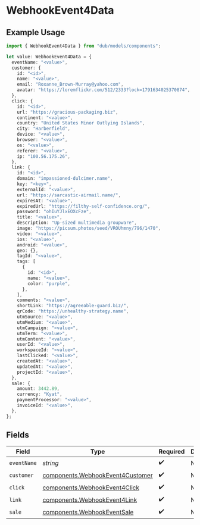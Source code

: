 # WebhookEvent4Data

## Example Usage

```typescript
import { WebhookEvent4Data } from "dub/models/components";

let value: WebhookEvent4Data = {
  eventName: "<value>",
  customer: {
    id: "<id>",
    name: "<value>",
    email: "Roxanne_Brown-Murray@yahoo.com",
    avatar: "https://loremflickr.com/512/2333?lock=1791634025370874",
  },
  click: {
    id: "<id>",
    url: "https://gracious-packaging.biz",
    continent: "<value>",
    country: "United States Minor Outlying Islands",
    city: "Harberfield",
    device: "<value>",
    browser: "<value>",
    os: "<value>",
    referer: "<value>",
    ip: "100.56.175.26",
  },
  link: {
    id: "<id>",
    domain: "impassioned-dulcimer.name",
    key: "<key>",
    externalId: "<value>",
    url: "https://sarcastic-airmail.name/",
    expiresAt: "<value>",
    expiredUrl: "https://filthy-self-confidence.org/",
    password: "ohIuYJlxEOXcFze",
    title: "<value>",
    description: "Up-sized multimedia groupware",
    image: "https://picsum.photos/seed/VROUhmny/796/1470",
    video: "<value>",
    ios: "<value>",
    android: "<value>",
    geo: {},
    tagId: "<value>",
    tags: [
      {
        id: "<id>",
        name: "<value>",
        color: "purple",
      },
    ],
    comments: "<value>",
    shortLink: "https://agreeable-guard.biz/",
    qrCode: "https://unhealthy-strategy.name",
    utmSource: "<value>",
    utmMedium: "<value>",
    utmCampaign: "<value>",
    utmTerm: "<value>",
    utmContent: "<value>",
    userId: "<value>",
    workspaceId: "<value>",
    lastClicked: "<value>",
    createdAt: "<value>",
    updatedAt: "<value>",
    projectId: "<value>",
  },
  sale: {
    amount: 3442.89,
    currency: "Kyat",
    paymentProcessor: "<value>",
    invoiceId: "<value>",
  },
};
```

## Fields

| Field                                                                                | Type                                                                                 | Required                                                                             | Description                                                                          |
| ------------------------------------------------------------------------------------ | ------------------------------------------------------------------------------------ | ------------------------------------------------------------------------------------ | ------------------------------------------------------------------------------------ |
| `eventName`                                                                          | *string*                                                                             | :heavy_check_mark:                                                                   | N/A                                                                                  |
| `customer`                                                                           | [components.WebhookEvent4Customer](../../models/components/webhookevent4customer.md) | :heavy_check_mark:                                                                   | N/A                                                                                  |
| `click`                                                                              | [components.WebhookEvent4Click](../../models/components/webhookevent4click.md)       | :heavy_check_mark:                                                                   | N/A                                                                                  |
| `link`                                                                               | [components.WebhookEvent4Link](../../models/components/webhookevent4link.md)         | :heavy_check_mark:                                                                   | N/A                                                                                  |
| `sale`                                                                               | [components.WebhookEventSale](../../models/components/webhookeventsale.md)           | :heavy_check_mark:                                                                   | N/A                                                                                  |